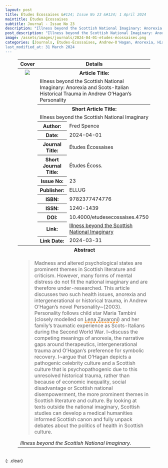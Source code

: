 ```yaml
---
layout: post
title: Études Écossaises &#124; Issue No 23 &#124; 1 April 2024
maintitle: Études Écossaises
subtitle: Journal - Issue No 23
description: "Illness beyond the Scottish National Imaginary: Anorexia and Scots-Italian Historical Trauma in Andrew O’Hagan’s Personality."
post_description: "Illness beyond the Scottish National Imaginary: Anorexia and Scots-Italian Historical Trauma in Andrew O’Hagan’s Personality."
image: /assets/images/journals/2024-04-01-etudes-écossaises.png
categories: [Journals, Études-Écossaises, Andrew-O'Hagan, Anorexia, Historical-Trauma, Scottish-Italian, OnThisDay1April]
last_modified_at: 31 March 2024
---
```


<figure class="fig3">
<table>
<tr id="infobox1"><th>Cover</th><th colspan="2">Details</th></tr>
<tr><th style="width:50%; vertical-align:top;" rowspan="16" class="top">
<a href="/assets/images/journals/2024-04-01-etudes-écossaises.png"><img src="/assets/images/journals/2024-04-01-etudes-écossaises.png" class="full-width zoom-in" /></a>
</th></tr>
<tr><th colspan="2">Article Title:</th></tr>
<tr><td colspan="2">Illness beyond the Scottish National Imaginary: Anorexia and Scots-Italian Historical Trauma in Andrew O’Hagan’s Personality</td></tr>
<tr><th colspan="2">Short Article Title:</th></tr>
<tr><td colspan="2">Illness beyond the Scottish National Imaginary</td></tr>
<tr><th>Author:</th><td class="top">Fred Spence</td></tr>
<tr><th>Date:</th><td class="top">2024-04-01</td></tr>
<tr><th style="width:25%;">Journal Title:</th><td class="top">Études Écossaises</td></tr>
<tr><th>Short Journal Title:</th><td class="top">Études Écoss.</td></tr>
<tr><th>Issue No:</th><td>23</td></tr>
<tr><th>Publisher:</th><td>ELLUG</td></tr>
<tr><th>ISBN:</th><td>9782377474776</td></tr>
<tr><th>ISSN:</th><td>1240-1439</td></tr>
<tr><th>DOI:</th><td>10.4000/etudesecossaises.4750</td></tr>
<tr><th class="top">Link:</th><td><a class="external-link" href="https://journals.openedition.org/etudesecossaises/4750">Illness beyond the Scottish National Imaginary</a></td></tr>
<tr><th>Link Date:</th><td>2024-03-31</td></tr>
<tr id="infobox2"><th colspan="3">Abstract</th></tr>
<tr>
<td colspan="3"><blockquote>Madness and altered psychological states are prominent themes in Scottish literature and criticism. However, many forms of mental distress do not fit the national imaginary and are therefore under-researched. This article discusses two such health issues, anorexia and intergenerational or historical trauma, in Andrew O’Hagan’s novel Personality~(2003). Personality follows child star Maria Tambini (closely modelled on <span style="text-decoration: underline dashed darkorange 3px;">Lena Zavaroni</span>) and her family’s traumatic experience as Scots-Italians during the Second World War. I~discuss the competing meanings of anorexia, the narrative gaps around therapeutics, intergenerational trauma and O’Hagan’s preference for symbolic recovery. I~argue that O’Hagan depicts a pathogenic celebrity culture and a Scottish culture that is psychopathogenic due to this unresolved historical trauma, rather than because of economic inequality, social disadvantage or Scottish national disempowerment, the more prominent themes in Scottish literature and culture. By looking at texts outside the national imaginary, Scottish studies can develop a medical humanities informed Scottish canon and fully unpack debates about the politics of health in Scottish culture.</blockquote>
<cite>Illness beyond the Scottish National Imaginary.</cite>
</td></tr>
</table>
</figure>

<br />{: .clear}


